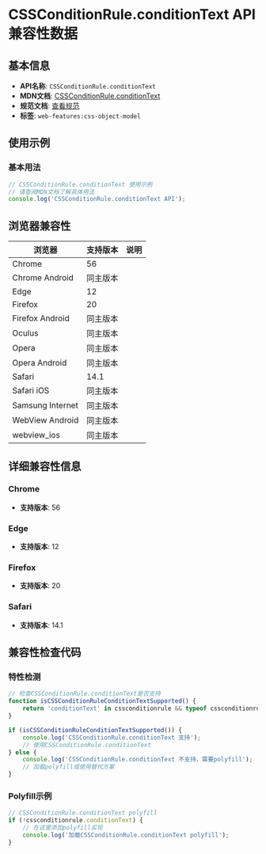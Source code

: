 # CSSConditionRule.conditionText API 兼容性数据

## 基本信息

- **API名称**: `CSSConditionRule.conditionText`
- **MDN文档**: [CSSConditionRule.conditionText](https://developer.mozilla.org/docs/Web/API/CSSConditionRule/conditionText)
- **规范文档**: [查看规范](https://drafts.csswg.org/css-conditional-3/#dom-cssconditionrule-conditiontext)
- **标签**: `web-features:css-object-model`

## 使用示例

### 基本用法

```javascript
// CSSConditionRule.conditionText 使用示例
// 请查阅MDN文档了解具体用法
console.log('CSSConditionRule.conditionText API');
```

## 浏览器兼容性

| 浏览器 | 支持版本 | 说明 |
|--------|----------|------|
| Chrome | 56 |  |
| Chrome Android | 同主版本 |  |
| Edge | 12 |  |
| Firefox | 20 |  |
| Firefox Android | 同主版本 |  |
| Oculus | 同主版本 |  |
| Opera | 同主版本 |  |
| Opera Android | 同主版本 |  |
| Safari | 14.1 |  |
| Safari iOS | 同主版本 |  |
| Samsung Internet | 同主版本 |  |
| WebView Android | 同主版本 |  |
| webview_ios | 同主版本 |  |

## 详细兼容性信息

### Chrome

- **支持版本**: 56

### Edge

- **支持版本**: 12

### Firefox

- **支持版本**: 20

### Safari

- **支持版本**: 14.1

## 兼容性检查代码

### 特性检测

```javascript
// 检查CSSConditionRule.conditionText是否支持
function isCSSConditionRuleConditionTextSupported() {
    return 'conditionText' in cssconditionrule && typeof cssconditionrule.conditionText === 'function';
}

if (isCSSConditionRuleConditionTextSupported()) {
    console.log('CSSConditionRule.conditionText 支持');
    // 使用CSSConditionRule.conditionText
} else {
    console.log('CSSConditionRule.conditionText 不支持，需要polyfill');
    // 加载polyfill或使用替代方案
}
```

### Polyfill示例

```javascript
// CSSConditionRule.conditionText polyfill
if (!cssconditionrule.conditionText) {
    // 在这里添加polyfill实现
    console.log('加载CSSConditionRule.conditionText polyfill');
}
```

